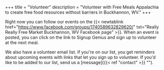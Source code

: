 +++
title = "Volunteer"
description = "Volunteer with Free Meals Appalachia to create free food resources without barriers in Buckhannon, WV."
+++

Right now you can follow our events on the {{< newtablink href="https://www.facebook.com/groups/1740589632829620/" txt="Really Really Free Market Buckhannon, WV Facebook page" >}}. When an event is posted, you can click on the link to Signup Genius and sign up to volunteer at the next meal.

We also have a volunteer email list. If you're on our list, you get reminders about upcoming events with links that let you sign up to volunteer. If you'd like to be added to our list, send us a [message]({{< ref "contact" >}} "").